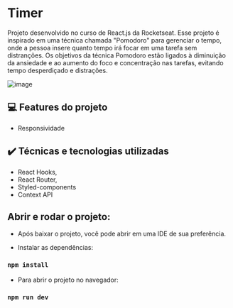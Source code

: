 # Timer

Projeto desenvolvido no curso de React.js da Rocketseat. Esse projeto é inspirado em uma técnica chamada "Pomodoro" para gerenciar o tempo, onde a pessoa insere quanto tempo irá focar em uma tarefa sem distranções. Os objetivos da técnica Pomodoro estão ligados à diminuição da ansiedade e ao aumento do foco e concentração nas tarefas, evitando tempo desperdiçado e distrações. 

![image](https://user-images.githubusercontent.com/87664619/225634458-bb899e1e-27d3-499e-91cf-d3506e63b113.png)


## 💻 Features do projeto
- Responsividade

## ✔️ Técnicas e tecnologias utilizadas

- React Hooks,
- React Router,
- Styled-components
- Context API


## Abrir e rodar o projeto:
- Após baixar o projeto, você pode abrir em uma IDE de sua preferência.

- Instalar as dependências:
### `npm install`

- Para abrir o projeto no navegador:
### `npm run dev`
